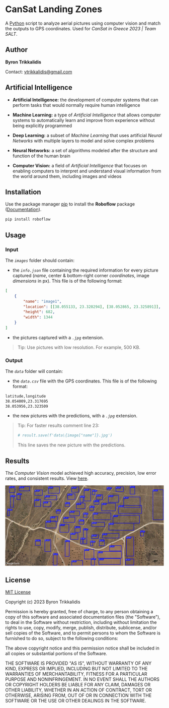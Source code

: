 # CanSat Landing Zones

A [Python](https://www.python.org/) script to analyze aerial pictures using computer vision and match the outputs to GPS coordinates. Used for *CanSat in Greece 2023 | Team SALT*.

## Author

**Byron Trikkalidis**

Contact: <vtrikkalidis@gmail.com>

## Artificial Intelligence

- **Artificial Intelligence:** the development of computer systems that can perform tasks that would normally require human intelligence

- **Machine Learning:** a type of *Artificial Intelligence* that allows computer systems to automatically learn and improve from experience without being explicitly programmed

- **Deep Learning:** a subset of *Machine Learning* that uses artificial *Neural Networks* with multiple layers to model and solve complex problems

- **Neural Networks:** a set of algorithms modeled after the structure and function of the human brain

- **Computer Vision:** a field of *Artificial Intelligence* that focuses on enabling computers to interpret and understand visual information from the world around them, including images and videos

## Installation

Use the package manager [pip](https://pip.pypa.io/en/stable) to install the **Roboflow** package ([Documentation](https://docs.roboflow.com/)). 

```bash
pip install roboflow
```

## Usage

### Input

The *`images`* folder should contain:

- the *`info.json`* file containing the required information for every picture captured (*name*, center & bottom-right corner *coordinates*, image *dimensions* in px). This file is of the following format:

```json
[
    {
        "name": "image1",
        "location": [[38.055133, 23.320294], [38.052865, 23.325891]],
        "height": 682,
        "width": 1344
    }
]
```

- the pictures captured with a *`.jpg`* extension.

> Tip: Use pictures with low resolution. For example, 500 KB.

### Output

The *`data`* folder will contain:

- the *`data.csv`* file with the GPS coordinates. This file is of the following format:

```csv
latitude,longitude
38.054009,23.317695
38.053956,23.323509
```

- the new pictures with the predictions, with a *`.jpg`* extension.

> Tip: For faster results comment line 23:
> ```python
> # result.save(f'data\{image["name"]}.jpg')
> ```
> This line saves the new picture with the predictions.

## Results

The *Computer Vision* model achieved high accuracy, precision, low error rates, and consistent results. View [here](/data/video.m4v).

![image1](/data/image1.jpg)

## License

[MIT License](https://choosealicense.com/licenses/mit/)

Copyright (c) 2023 Byron Trikkalidis

Permission is hereby granted, free of charge, to any person obtaining a copy of this software and associated documentation files (the "Software"), to deal in the Software without restriction, including without limitation the rights to use, copy, modify, merge, publish, distribute, sublicense, and/or sell copies of the Software, and to permit persons to whom the Software is furnished to do so, subject to the following conditions:

The above copyright notice and this permission notice shall be included in all copies or substantial portions of the Software.

THE SOFTWARE IS PROVIDED "AS IS", WITHOUT WARRANTY OF ANY KIND, EXPRESS OR IMPLIED, INCLUDING BUT NOT LIMITED TO THE WARRANTIES OF MERCHANTABILITY, FITNESS FOR A PARTICULAR PURPOSE AND NONINFRINGEMENT. IN NO EVENT SHALL THE AUTHORS OR COPYRIGHT HOLDERS BE LIABLE FOR ANY CLAIM, DAMAGES OR OTHER LIABILITY, WHETHER IN AN ACTION OF CONTRACT, TORT OR OTHERWISE, ARISING FROM, OUT OF OR IN CONNECTION WITH THE SOFTWARE OR THE USE OR OTHER DEALINGS IN THE SOFTWARE.
